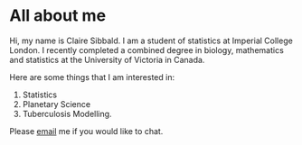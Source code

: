 # All about me

Hi, my name is Claire Sibbald. I am a student of statistics at Imperial College London. I recently completed a combined degree in biology, mathematics and statistics at the University of Victoria in Canada.

Here are some things that I am interested in:
1. Statistics
2. Planetary Science
3. Tuberculosis Modelling.

Please [email](mailto:claire.sibbald25@imperial.ac.uk) me if you would like to chat.

